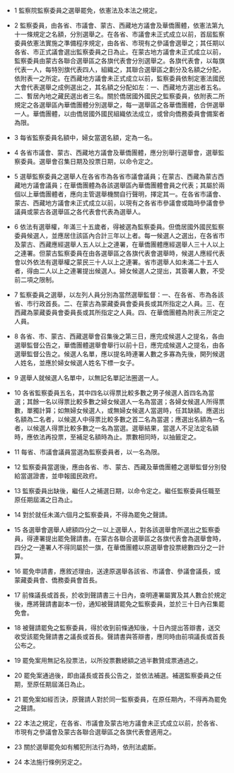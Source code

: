* 1 監察院監察委員之選舉罷免，依憲法及本法之規定。

* 2 監察委員，由各省、市議會、蒙古、西藏地方議會及華僑團體，依憲法第九十一條規定之名額，分別選舉之。在各省、市議會未正式成立以前，首屆監察委員依憲法實施之準備程序規定，由各省、市現有之參議會選舉之；其任期以各省、市正式議會選出監察委員之日為止。在蒙古地方議會未正式成立以前，監察委員由蒙古各聯合選舉區之各旗代表會分別選舉之。各旗代表會，以每旗代表一人，每特別旗代表四人，組織之，其聯合選舉區之劃分及名額之分配，依附表一之所定。在西藏地方議會未正式成立以前，監察委員依制定憲法國民大會代表選舉之成例選出之，其名額之分配如左：一、西藏地方選出者五名。二、暫居內地之藏民選出者三名。關於僑居國外國民之監察委員，依附表二所規定之各選舉區內華僑團體分別選舉之，每一選舉區之各華僑團體，合併選舉一人。華僑團體，以由僑居國外國民組織依法成立，或曾向僑務委員會備案者為限。

* 3 每省監察委員名額中，婦女當選名額，定為一名。

* 4 各省市議會、蒙古、西藏地方議會及華僑團體，應分別舉行選舉會，選舉監察委員。選舉會召集日期及投票日期，以命令定之。

* 5 選舉監察委員之選舉人在各省市為各省市議會議員；在蒙古、西藏為蒙古西藏地方議會議員；在華僑團體為各該選舉區內華僑團體會員之代表；其屬於兩個以上華僑團體者，應向主管選舉機關自行聲明，擇定其一。在各省市議會、蒙古、西藏地方議會未正式成立以前，以現有之各省市參議會或臨時參議會參議員或蒙古各選舉區之各代表會代表為選舉人。

* 6 依法有選舉權，年滿三十五歲者，得被選為監察委員。但僑居國外國民監察委員候選人，並應居住該區內合計三年以上者。每一候選人之選出，在各省市及蒙古、西藏應經選舉人五人以上之連署，在華僑團體應經選舉人三十人以上之連署。但蒙古監察委員在由各選舉區之各旗代表會選舉時，候選人應經代表會以外依法有選舉權之蒙民三十人以上之連署。省市選舉人如未滿二十五人者，得由二人以上之連署提出候選人。婦女候選人之提出，其簽署人數，不受前二項之限制。

* 7 監察委員之選舉，以左列人員分別為當然選舉監督：一、在各省、市為各該省、市行政首長。二、在蒙古為蒙藏委員會委員長或其所指定之人員。三、在西藏為蒙藏委員會委員長或其所指定之人員。四、在華僑團體為附表三所定之人員。

* 8 各省、市、蒙古、西藏選舉會召集後之第三日，應完成候選人之提名，各由選舉監督公告之，華僑團體選舉會舉行以前十日，應完成候選人之提名，由各選舉監督公告之。候選人名單，應以提名時連署人數之多寡為先後，開列候選人姓名，並應於婦女候選人姓名下標一女子。

* 9 選舉人就候選人名單中，以無記名單記法圈選一人。

* 10 各省監察委員五名，其中四名以得票比較多數之男子候選人首四名為當選；其餘一名以得票比較多數之婦女候選人一名為當選；各婦女候選人所得票數，單獨計算；如無婦女候選人，或無婦女候選人當選時，任其缺額。應選出名額為二名者，以候選人中得票比較多數之首二名為當選；應選出名額為一名者，以候選人得票比較多數之一名為當選。選舉結果，當選人不足法定名額時，應依法再投票，至補足名額時為止。票數相同時，以抽籤定之。

* 11 每省、市議會議員當選為監察委員者，以一名為限。

* 12 監察委員當選後，應由各省、市、蒙古、西藏及華僑團體之選舉監督分別發給當選證書，並申報國民政府。

* 13 監察委員出缺後，繼任人之補選日期，以命令定之。繼任監察委員任職至原任期屆滿之日為止。

* 14 對於就任未滿六個月之監察委員，不得為罷免之聲請。

* 15 各選舉會選舉人總額四分之一以上選舉人，對各該選舉會所選出之監察委員，得連署提出罷免聲請書。在蒙古各聯合選舉區之各旗代表會為選舉會時，四分之一連署人不得同屬於一旗，在華僑團體以原選舉會投票總數四分之一計算。

* 16 罷免申請書，應敘述理由，送達原選舉各該省、市議會、參議會議長，或蒙藏委員會、僑務委員會首長。

* 17 前條議長或首長，於收到聲請書三十日內，查明連署屬實及其人數合於規定後，應將聲請書副本一份，通知被聲請罷免之監察委員，並於三十日內召集罷免會。

* 18 被聲請罷免之監察委員，得於收到前條通知後，十日內提出答辯書，送交收受該罷免聲請書之議長或首長。聲請書與答辯書，應同時由前項議長或首長公布之。

* 19 罷免案用無記名投票法，以所投票數總額之過半數贊成票通過之。

* 20 罷免案通過後，即由議長或首長公告之，並依法補選。補選監察委員之任期，至原任期屆滿日為止。

* 21 罷免案如經否決，原聲請人對於同一監察委員，在原任期內，不得再為罷免之聲請。

* 22 本法之規定，在各省、市議會及蒙古地方議會未正式成立以前，於各省、市現有之參議會及蒙古各聯合選舉區之各旗代表會適用之。

* 23 關於選舉罷免如有觸犯刑法行為時，依刑法處斷。

* 24 本法施行條例另定之。


